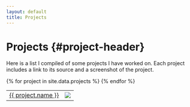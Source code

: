 ```yaml
---
layout: default
title: Projects
---
```


Projects {#project-header}
========
Here is a list I compiled of some projects I have worked on. Each project includes a link to its source and a screenshot of the project.

<table id="projects">
    {% for project in site.data.projects %}
        <tr>
            <td><a href="{{ project.link }}" target="_blank">{{ project.name }}</a></td>
            <td><a href="{{ project.link }}" target="_blank"><img src="/resources/{{ project.img }}"></a></td>
        </tr>
    {% endfor %}
</table>